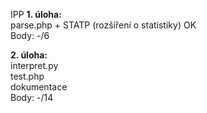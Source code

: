 IPP
<b>1. úloha:</b><br>
parse.php + STATP (rozšíření o statistiky) OK<br>
Body: -/6

<b>2. úloha:</b><br>
interpret.py<br>
test.php<br>
dokumentace<br>
Body: -/14

